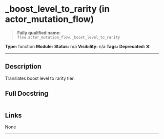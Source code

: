 # _boost_level_to_rarity (in actor_mutation_flow)
> **Fully qualified name:** `flow.actor_mutation_flow._boost_level_to_rarity`

**Type:** function
**Module:** 
**Status:** n/a
**Visibility:** n/a
**Tags:** 
**Deprecated:** ❌

---

## Description
Translates boost level to rarity tier.

## Full Docstring
```

```

## Links
None

---
